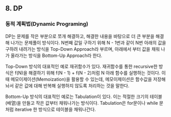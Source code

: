 ## 8. DP

### 동적 계획법(Dynamic Programing)

DP는 문제를 작은 부분으로 쪼개 해결하고, 해결한 내용을 바탕으로 더 큰 부분을 해결해 나가는 문제풀이 방식이다. N번째 값일 구하기 위해 N - 1번과 같이 N번 아래의 값을 구하려 내려가는 방식을 Top-Down Approach라 부르며, 아래에서 부터 값을 채워 나가 올라가는 방식을 Bottom-Up Approach라 한다.

Top-Down 방식의 대표적인 예로 재귀함수가 있다. 재귀함수를 통한 recursive한 방식은 f(N)을 해결하기 위해 f(N - 1) + f(N - 2)처럼 N 아래 함수를 실행하는 것이다. 이 때 메모이제이션(Memoization)을 활용할 수 있는데, 메모이제이션은 함수값을 저장해놔서 같은 값에 대해 반복해 실행하지 않도록 처리하는 것을 말한다.

Bottom-Up 방식의 대표적인 예로는 Tabulation이 있다. 이는 적절한 크기의 테이블(배열)을 만들고 작은 값부터 채워나가는 방식이다. Tabulation은 for문이나 while 문처럼 iterative 한 방식으로 테이블을 채워나간다.